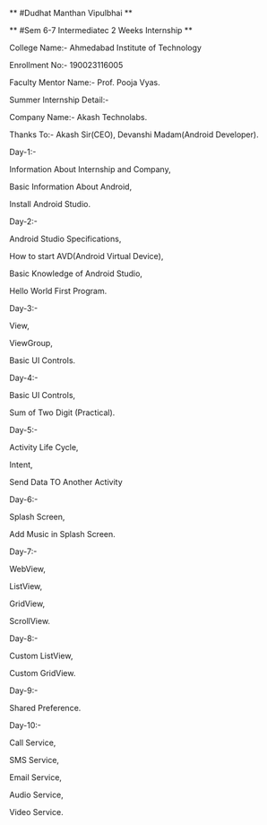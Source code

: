 ** #Dudhat Manthan Vipulbhai **

** #Sem 6-7 Intermediatec 2 Weeks Internship **

College Name:- Ahmedabad Institute of Technology

Enrollment No:- 190023116005

Faculty Mentor Name:- Prof. Pooja Vyas.

Summer Internship Detail:-

Company Name:- Akash Technolabs.

Thanks To:- Akash Sir(CEO), Devanshi Madam(Android Developer).

Day-1:-

Information About Internship and Company,

Basic Information About Android,

Install Android Studio.

Day-2:-

Android Studio Specifications,

How to start AVD(Android Virtual Device),

Basic Knowledge of Android Studio,

Hello World First Program.

Day-3:-

View,

ViewGroup,

Basic UI Controls.

Day-4:-

Basic UI Controls,

Sum of Two Digit (Practical).

Day-5:-

Activity Life Cycle,

Intent,

Send Data TO Another Activity

Day-6:-

Splash Screen,

Add Music in Splash Screen.

Day-7:-

WebView,

ListView,

GridView,

ScrollView.

Day-8:-

Custom ListView,

Custom GridView.

Day-9:-

Shared Preference.

Day-10:-

Call Service,

SMS Service,

Email Service,

Audio Service,

Video Service.
